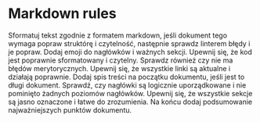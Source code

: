 # Markdown rules

Sformatuj tekst zgodnie z formatem markdown, jeśli dokument tego wymaga popraw struktórę i czytelność, następnie sprawdz linterem błędy i je popraw. Dodaj emoji do nagłówków i ważnych sekcji. Upewnij się, że kod jest poprawnie sformatowany i czytelny. Sprawdz również czy nie ma błędów merytorycznych. Upewnij się, że wszystkie linki są aktualne i działają poprawnie. Dodaj spis treści na początku dokumentu, jeśli jest to długi dokument. Sprawdź, czy nagłówki są logicznie uporządkowane i nie pominięto żadnych poziomów nagłówków. Upewnij się, że wszystkie sekcje są jasno oznaczone i łatwe do zrozumienia. Na końcu dodaj podsumowanie najważniejszych punktów dokumentu.
